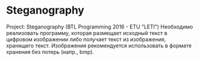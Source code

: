 # Steganography
Project: Steganography (BTL Programming 2016 - ETU "LETI")
Необходимо реализовать программу, которая размещает исходный текст в цифровом изображении либо получает текст из изображения, хранящего текст. Изображения рекомендуется использовать в формате хранения без потерь (напр., bmp). 
